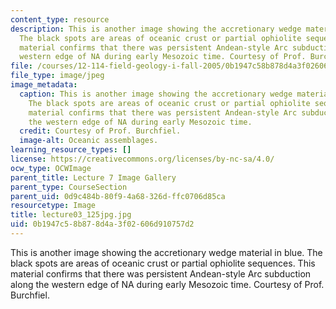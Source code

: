 ```yaml
---
content_type: resource
description: This is another image showing the accretionary wedge material in blue.
  The black spots are areas of oceanic crust or partial ophiolite sequences. This
  material confirms that there was persistent Andean-style Arc subduction along the
  western edge of NA during early Mesozoic time. Courtesy of Prof. Burchfiel.
file: /courses/12-114-field-geology-i-fall-2005/0b1947c58b878d4a3f02606d910757d2_lecture03_125jpg.jpg
file_type: image/jpeg
image_metadata:
  caption: This is another image showing the accretionary wedge material in blue.
    The black spots are areas of oceanic crust or partial ophiolite sequences. This
    material confirms that there was persistent Andean-style Arc subduction along
    the western edge of NA during early Mesozoic time.
  credit: Courtesy of Prof. Burchfiel.
  image-alt: Oceanic assemblages.
learning_resource_types: []
license: https://creativecommons.org/licenses/by-nc-sa/4.0/
ocw_type: OCWImage
parent_title: Lecture 7 Image Gallery
parent_type: CourseSection
parent_uid: 0d9c484b-80f9-4a68-326d-ffc0706d85ca
resourcetype: Image
title: lecture03_125jpg.jpg
uid: 0b1947c5-8b87-8d4a-3f02-606d910757d2
---
```

This is another image showing the accretionary wedge material in blue. The black spots are areas of oceanic crust or partial ophiolite sequences. This material confirms that there was persistent Andean-style Arc subduction along the western edge of NA during early Mesozoic time. Courtesy of Prof. Burchfiel.